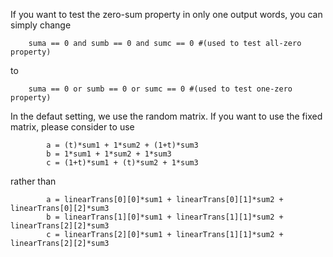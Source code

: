 If you want to test the zero-sum property in only one output words, you can simply change

        suma == 0 and sumb == 0 and sumc == 0 #(used to test all-zero property)

to

        suma == 0 or sumb == 0 or sumc == 0 #(used to test one-zero property)
        
        
 In the defaut setting, we use the random matrix. If you want to use the fixed matrix, please consider to use
 
            a = (t)*sum1 + 1*sum2 + (1+t)*sum3
            b = 1*sum1 + 1*sum2 + 1*sum3
            c = (1+t)*sum1 + (t)*sum2 + 1*sum3
 
 rather than
 
            a = linearTrans[0][0]*sum1 + linearTrans[0][1]*sum2 + linearTrans[0][2]*sum3
            b = linearTrans[1][0]*sum1 + linearTrans[1][1]*sum2 + linearTrans[2][2]*sum3
            c = linearTrans[2][0]*sum1 + linearTrans[1][1]*sum2 + linearTrans[2][2]*sum3
 
 
